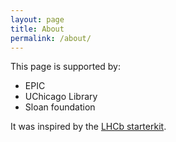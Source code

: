 ```yaml
---
layout: page
title: About
permalink: /about/
---
```


This page is supported by:

- EPIC
- UChicago Library
- Sloan foundation

It was inspired by the [LHCb starterkit](https://lhcb.github.io/starterkit/).

